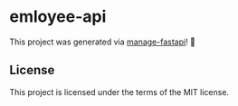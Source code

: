 # emloyee-api

This project was generated via [manage-fastapi](https://ycd.github.io/manage-fastapi/)! :tada:

## License

This project is licensed under the terms of the MIT license.
